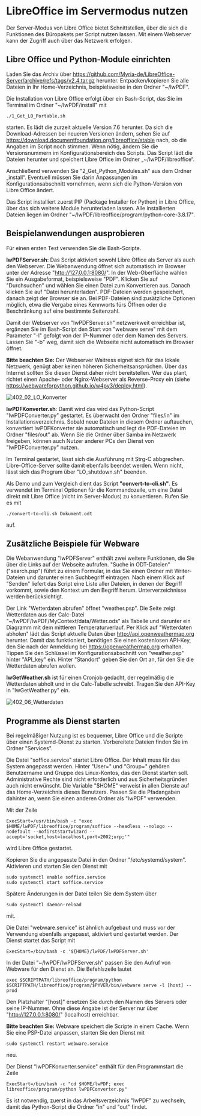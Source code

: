 # LibreOffice im Servermodus nutzen
Der Server-Modus von Libre Office bietet Schnittstellen, über die sich die Funktionen des Büropakets per Script nutzen lassen. Mit einem Webserver kann der Zugriff auch über das Netzwerk erfolgen.
## Libre Office und Python-Module einrichten
Laden Sie das Archiv über https://github.com/Myria-de/LibreOffice-Server/archive/refs/tags/v2.4.tar.gz herunter. Entpacken/kopieren Sie alle Dateien in Ihr Home-Verzeichnis, beispielsweise in den Ordner "~/lwPDF".

Die Installation von Libre Office erfolgt über ein Bash-Script, das Sie im Terminal im Ordner "~/lwPDF/install" mit 
```
./1_Get_LO_Portable.sh
```
starten. Es lädt die zurzeit aktuelle Version 7.6 herunter. Da sich die Download-Adressen bei neueren Versionen ändern, sehen Sie auf https://download.documentfoundation.org/libreoffice/stable nach, ob die Angaben im Script noch stimmen. Wenn nötig, ändern Sie die Versionsnummern im Konfigurationsbereich des Scripts. Das Script lädt die Dateien herunter und speichert Libre Office im Ordner „~/lwPDF/libreoffice“.

Anschließend verwenden Sie "2_Get_Python_Modules.sh" aus dem Ordner „install“. Eventuell müssen Sie darin Anpassungen im Konfigurationsabschnitt vornehmen, wenn sich die Python-Version von Libre Office ändert.

Das Script installiert zuerst PIP (Package Installer for Python) in Libre Office, über das sich weitere Module herunterladen lassen. Alle installierten Dateien liegen im Ordner "~/lwPDF/libreoffice/program/python-core-3.8.17".

## Beispielanwendungen ausprobieren
Für einen ersten Test verwenden Sie die Bash-Scripte.

**lwPDFServer.sh**: Das Script aktiviert sowohl Libre Office als Server als auch den Webserver. Die Webanwendung öffnet sich automatisch im Browser unter der Adresse "http://127.0.0.1:8080/". In der Web-Oberfläche wählen Sie ein Ausgabeformat, beispielsweise "PDF". Klicken Sie auf "Durchsuchen" und wählen Sie einen Datei zum Konvertieren aus. Danach klicken Sie auf "Datei herunterladen". PDF-Dateien werden gespeichert, danach zeigt der Browser sie an. Bei PDF-Dateien sind zusätzliche Optionen möglich, etwa die Vergabe eines Kennworts fürs Öffnen oder die Beschränkung auf eine bestimmte Seitenzahl.

Damit der Webserver von "lwPDFServer.sh" netzwerkweit erreichbar ist, ergänzen Sie im Bash-Script den Start von "webware serve" mit dem Parameter "-l" gefolgt von der IP-Nummer oder dem Namen des Servers. Lassen Sie "-b" weg, damit sich die Webseite nicht automatisch im Browser öffnet.

**Bitte beachten Sie:** Der Webserver Waitress eignet sich für das lokale Netzwerk, genügt aber keinen höheren Sicherheitsansprüchen. Über das Internet sollten Sie diesen Dienst daher nicht bereitstellen. Wer das plant, richtet einen Apache- oder Nginx-Webserver als Reverse-Proxy ein (siehe https://webwareforpython.github.io/w4py3/deploy.html).

![402_02_LO_Konverter](https://github.com/Myria-de/LibreOffice-Server/assets/6861591/c54ab373-2a48-4be2-8421-b8a7c28591c6)

**lwPDFKonverter.sh**: Damit wird das wird das Python-Script "lwPDFConverter.py" gestartet. Es überwacht den Ordner "files/in" im Installationsverzeichnis. Sobald neue Dateien in diesem Ordner auftauchen, konvertiert lwPDFKonverter sie automatisch und legt die PDF-Dateien im Ordner "files/out" ab. Wenn Sie die Ordner über Samba im Netzwerk freigeben, können auch Nutzer anderer PCs den Dienst von "lwPDFConverter.py" nutzen.

Im Terminal gestartet, lässt sich die Ausführung mit Strg-C abbgrechen. Libre-Office-Server sollte damit ebenfalls beendet werden. Wenn nicht, lässt sich das Program über "LO_shutdown.sh" beenden.

Als Demo und zum Vergleich dient das Script **"convert-to-cli.sh"**. Es verwendet im Terminal Optionen für die Kommandozeile, um eine Datei direkt mit Libre Office (nicht im Server-Modus) zu konvertieren. Rufen Sie es mit 
```
./convert-to-cli.sh Dokument.odt
```
auf. 

## Zusätzliche Beispiele für Webware
Die Webanwendung "lwPDFServer" enthält zwei weitere Funktionen, die Sie über die Links auf der Webseite aufrufen. "Suche in ODT-Dateien" ("search.psp") führt zu einem Formular, in das Sie einen Ordner mit Writer-Dateien und darunter einen Suchbegriff eintragen. Nach einem Klick auf "Senden" liefert das Script eine Liste aller Dateien, in denen der Begriff vorkommt, sowie den Kontext um den Begriff herum. Unterverzeichnisse werden berücksichtigt.

Der Link "Wetterdaten abrufen" öffnet "weather.psp". Die Seite zeigt Wetterdaten aus der Calc-Datei "~/lwPDF/lwPDF/MyContext/data/Wetter.ods" als Tabelle und darunter ein Diagramm mit dem mittleren Temperaturverlauf. Per Klick auf "Wetterdaten abholen" lädt das Script aktuelle Daten über http://api.openweathermap.org herunter. Damit das funktioniert, benötigen Sie einen kostenlosen API-Key, den Sie nach der Anmeldung bei https://openweathermap.org erhalten. Tippen Sie den Schlüssel im Konfigurationsabschnitt von "weather.psp" hinter "API_key" ein. Hinter "Standort" geben Sie den Ort an, für den Sie die Wetterdaten abrufen wollen.

**lwGetWeather.sh** ist für einen Cronjob gedacht, der regelmäßig die Wetterdaten abholt und in die Calc-Tabelle schreibt. Tragen Sie den API-Key in "lwGetWeather.py" ein.

![402_06_Wetterdaten](https://github.com/Myria-de/LibreOffice-Server/assets/6861591/c3a8c6b7-07a6-416d-81ac-0038ddcb3919)

## Programme als Dienst starten
Bei regelmäßiger Nutzung ist es bequemer, Libre Office und die Scripte über einen Systemd-Dienst zu starten. Vorbereitete Dateien finden Sie im Ordner "Services".

Die Datei "soffice.service" startet Libre Office. Der Inhalt muss für das System angepasst werden. Hinter "User=" und "Group=" gehören Benutzername und Gruppe des Linux-Kontos, das den Dienst starten soll. Administrative Rechte sind nicht erforderlich und aus Sicherheitsgründen auch nicht erwünscht. Die Variable "$HOME" verweist in allen Dienste auf das Home-Verzeichnis dieses Benutzers. Passen Sie die Pfadangaben dahinter an, wenn Sie einen anderen Ordner als "lwPDF" verwenden.

Mit der Zeile
```
ExecStart=/usr/bin/bash -c "exec $HOME/lwPDF/libreoffice/program/soffice --headless --nologo --nodefault --nofirststartwizard --accept='socket,host=localhost,port=2002;urp;'"
```
wird Libre Office gestartet.

Kopieren Sie die angepasste Datei in den Ordner "/etc/systemd/system". Aktivieren und starten Sie den Dienst mit 
```
sudo systemctl enable soffice.service
sudo systemctl start soffice.service
```
Spätere Änderungen in der Datei teilen Sie dem System über 
```
sudo systemctl daemon-reload
```
mit.

Die Datei "webware.service" ist ähnlich aufgebaut und muss vor der Verwendung ebenfalls angepasst, aktiviert und gestartet werden. Der Dienst startet das Script mit
```
ExecStart=/bin/bash -c '${HOME}/lwPDF/lwPDFServer.sh'
```
In der Datei "~/lwPDF/lwPDFServer.sh" passen Sie den Aufruf von Webware für den Dienst an. Die Befehlszeile lautet
```
exec $SCRIPTPATH/libreoffice/program/python $SCRIPTPATH/libreoffice/program/$PYVER/bin/webware serve -l [host] --prod
```
Den Platzhalter "[host]" ersetzen Sie durch den Namen des Servers oder seine IP-Nummer. Ohne diese Angabe ist der Server nur über "http://127.0.0.1:8080/" (localhost) erreichbar.

**Bitte beachten Sie:** Webware speichert die Scripte in einem Cache. Wenn Sie eine PSP-Datei anpassen, starten Sie den Dienst mit
```
sudo systemctl restart webware.service
```
neu.

Der Dienst "lwPDFKonverter.service" enthält für den Programmstart die Zeile
```
ExecStart=/bin/bash -c "cd $HOME/lwPDF; exec libreoffice/program/python lwPDFConverter.py"
```
Es ist notwendig, zuerst in das Arbeitsverzeichnis "lwPDF" zu wechseln, damit das Python-Script die Ordner "in" und "out" findet.


